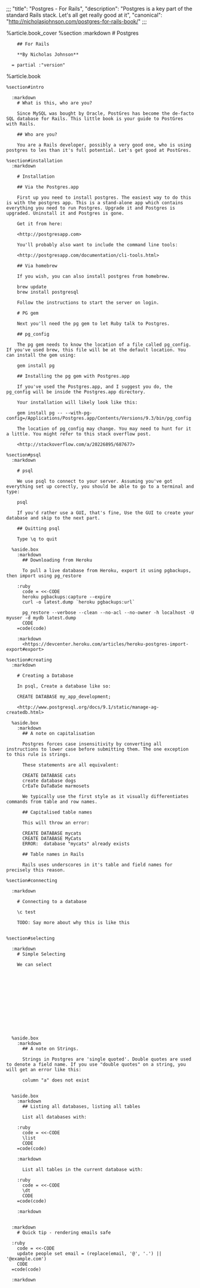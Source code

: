 ;;;
  "title": "Postgres - For Rails",
  "description": "Postgres is a key part of the standard Rails stack. Let's all get really good at it",
  "canonical": "http://nicholasjohnson.com/postgres-for-rails-book/"
  ;;;
  
  
  %article.book_cover
    %section
      :markdown
        # Postgres
  
        ## For Rails
  
        **By Nicholas Johnson**
  
      = partial :"version"
  
  
  %article.book
  
    %section#intro
  
      :markdown
        # What is this, who are you?
  
        Since MySQL was bought by Oracle, PostGres has become the de-facto SQL database for Rails. This little book is your guide to PostGres with Rails.
  
        ## Who are you?
  
        You are a Rails developer, possibly a very good one, who is using postgres to les than it's full potential. Let's get good at PostGres.
  
    %section#installation
      :markdown
  
        # Installation
  
        ## Via the Postgres.app
  
        First up you need to install postgres. The easiest way to do this is with the postgres app. This is a stand-alone app which contains everything you need to run Postgres. Upgrade it and Postgres is upgraded. Uninstall it and Postgres is gone.
  
        Get it from here:
  
        <http://postgresapp.com>
  
        You'll probably also want to include the command line tools:
  
        <http://postgresapp.com/documentation/cli-tools.html>
  
        ## Via homebrew
  
        If you wish, you can also install postgres from homebrew.
  
        brew update
        brew install postgresql
  
        Follow the instructions to start the server on login.
  
        # PG gem
  
        Next you'll need the pg gem to let Ruby talk to Postgres.
  
        ## pg_config
  
        The pg gem needs to know the location of a file called pg_config. If you've used brew, this file will be at the default location. You can install the gem using:
  
        gem install pg
  
        ## Installing the pg gem with Postgres.app
  
        If you've used the Postgres.app, and I suggest you do, the pg_config will be inside the Postgres.app directory.
  
        Your installation will likely look like this:
  
        gem install pg -- --with-pg-config=/Applications/Postgres.app/Contents/Versions/9.3/bin/pg_config
  
        The location of pg_config may change. You may need to hunt for it a little. You might refer to this stack overflow post.
  
        <http://stackoverflow.com/a/20226895/687677>
  
    %section#psql
      :markdown
  
        # psql
  
        We use psql to connect to your server. Assuming you've got everything set up corectly, you should be able to go to a terminal and type:
  
        psql
  
        If you'd rather use a GUI, that's fine, Use the GUI to create your database and skip to the next part.
  
        ## Quitting psql
  
        Type \q to quit
  
      %aside.box
        :markdown
          ## Downloading from Heroku
  
          To pull a live database from Heroku, export it using pgbackups, then import using pg_restore
  
        :ruby
          code = <<-CODE
          heroku pgbackups:capture --expire
          curl -o latest.dump `heroku pgbackups:url`
  
          pg_restore --verbose --clean --no-acl --no-owner -h localhost -U myuser -d mydb latest.dump
          CODE
        =code(code)
  
        :markdown
          <https://devcenter.heroku.com/articles/heroku-postgres-import-export#export>
  
    %section#creating
      :markdown
  
        # Creating a Database
  
        In psql, Create a database like so:
  
        CREATE DATABASE my_app_development;
  
        <http://www.postgresql.org/docs/9.1/static/manage-ag-createdb.html>
  
      %aside.box
        :markdown
          ## A note on capitalisation
  
          Postgres forces case insensitivity by converting all instructions to lower case before submitting them. The one exception to this rule is strings.
  
          These statements are all equivalent:
  
          CREATE DATABASE cats
          create database dogs
          CrEaTe DaTaBaSe marmosets
  
          We typically use the first style as it visually differentiates commands from table and row names.
  
          ## Capitalised table names
  
          This will throw an error:
  
          CREATE DATABASE mycats
          CREATE DATABASE MyCats
          ERROR:  database "mycats" already exists
  
          ## Table names in Rails
  
          Rails uses underscores in it's table and field names for precisely this reason.
  
    %section#connecting
  
      :markdown
  
        # Connecting to a database
  
        \c test
  
        TODO: Say more about why this is like this
  
  
    %section#selecting
  
      :markdown
        # Simple Selecting
  
        We can select
  
  
  
  
  
  
  
  
  
  
  
  
  
      %aside.box
        :markdown
          ## A note on Strings.
  
          Strings in Postgres are 'single quoted'. Double quotes are used to denote a field name. If you use "double quotes" on a string, you will get an error like this:
  
          column "a" does not exist
  
  
      %aside.box
        :markdown
          ## Listing all databases, listing all tables
  
          List all databases with:
  
        :ruby
          code = <<-CODE
          \list
          CODE
        =code(code)
  
        :markdown
  
          List all tables in the current database with:
  
        :ruby
          code = <<-CODE
          \dt
          CODE
        =code(code)
  
        :markdown
  
  
      :markdown
        # Quick tip - rendering emails safe
  
      :ruby
        code = <<-CODE
        update people set email = (replace(email, '@', '.') || '@example.com')
        CODE
      =code(code)
  
      :markdown
  
  